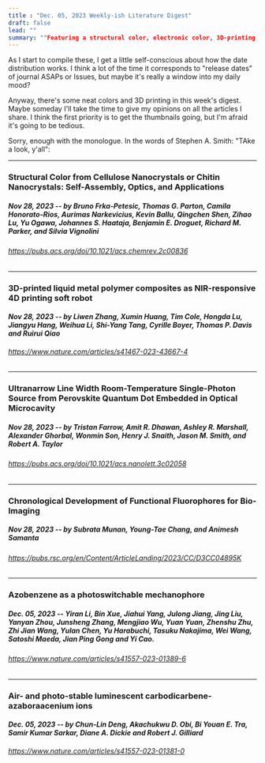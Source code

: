 ```yaml
---
title : "Dec. 05, 2023 Weekly-ish Literature Digest"
draft: false
lead: ""
summary: ""Featuring a structural color, electronic color, 3D-printing, and a history of fluorophores""
---
```


As I start to compile these, I get a little self-conscious about how the date distribution works. I think a lot of the time it corresponds to "release dates" of journal ASAPs or Issues, but maybe it's really a window into my daily mood? 

Anyway, there's some neat colors and 3D printing in this week's digest. Maybe someday I'll take the time to give my opinions on all the articles I share. I think the first priority is to get the thumbnails going, but I'm afraid it's going to be tedious.

Sorry, enough with the monologue. In the words of Stephen A. Smith: "TAke a look, y'all":

------
### Structural Color from Cellulose Nanocrystals or Chitin Nanocrystals: Self-Assembly, Optics, and Applications

##### *Nov 28, 2023 -- by Bruno Frka-Petesic, Thomas G. Parton, Camila Honorato-Rios, Aurimas  Narkevicius, Kevin Ballu, Qingchen Shen, Zihao Lu, Yu Ogawa, Johannes S. Haataja, Benjamin E. Droguet, Richard M. Parker, and Silvia Vignolini*

###### https://pubs.acs.org/doi/10.1021/acs.chemrev.2c00836

------
### 3D-printed liquid metal polymer composites as NIR-responsive 4D printing soft robot

#### *Nov 28, 2023 -- by Liwen Zhang, Xumin Huang, Tim Cole, Hongda Lu, Jiangyu Hang, Weihua Li, Shi-Yang Tang, Cyrille Boyer, Thomas P. Davis and Ruirui Qiao*


###### https://www.nature.com/articles/s41467-023-43667-4

------

### Ultranarrow Line Width Room-Temperature Single-Photon Source from Perovskite Quantum Dot Embedded in Optical Microcavity

##### *Nov 28, 2023 -- by Tristan Farrow, Amit R. Dhawan, Ashley R. Marshall, Alexander Ghorbal, Wonmin Son, Henry J. Snaith, Jason M. Smith, and Robert A. Taylor*

###### https://pubs.acs.org/doi/10.1021/acs.nanolett.3c02058

------
### Chronological Development of Functional Fluorophores for Bio-Imaging 

##### *Nov 28, 2023 -- by Subrata Munan, Young-Tae Chang, and Animesh Samanta*

###### https://pubs.rsc.org/en/Content/ArticleLanding/2023/CC/D3CC04895K

------

### Azobenzene as a photoswitchable mechanophore

##### *Dec. 05, 2023 -- Yiran Li, Bin Xue, Jiahui Yang, Julong Jiang, Jing Liu, Yanyan Zhou, Junsheng Zhang, Mengjiao Wu, Yuan Yuan, Zhenshu Zhu, Zhi Jian Wang, Yulan Chen, Yu Harabuchi, Tasuku Nakajima, Wei Wang, Satoshi Maeda, Jian Ping Gong and Yi Cao.*

###### https://www.nature.com/articles/s41557-023-01389-6
------

### Air- and photo-stable luminescent carbodicarbene-azaboraacenium ions

#### *Dec. 05, 2023 -- by Chun-Lin Deng, Akachukwu D. Obi, Bi Youan E. Tra, Samir Kumar Sarkar, Diane A. Dickie and Robert J. Gilliard*

###### https://www.nature.com/articles/s41557-023-01381-0
